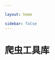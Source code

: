 ```yaml
---

layout: home

sidebar: false
---
```


<script setup>
import SpiderTools from './SpiderTools.vue';
</script>

# 爬虫工具库
<SpiderTools />